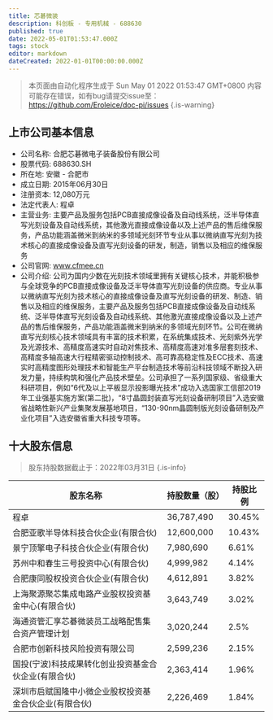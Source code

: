 ```yaml
---
title: 芯碁微装
description: 科创板 - 专用机械 - 688630
published: true
date: 2022-05-01T01:53:47.000Z
tags: stock
editor: markdown
dateCreated: 2022-01-01T00:00:00.000Z
---
```


> 本页面由自动化程序生成于 Sun May 01 2022 01:53:47 GMT+0800
> 内容可能存在错误，如有bug请提交issue至：https://github.com/Eroleice/doc-pi/issues
{.is-warning}

## 上市公司基本信息
- 公司名称: 合肥芯碁微电子装备股份有限公司
- 股票代码: 688630.SH
- 所在地: 安徽 - 合肥市
- 成立日期: 2015年06月30日
- 注册资本: 12,080万元
- 法定代表人: 程卓
- 主营业务: 主要产品及服务包括PCB直接成像设备及自动线系统，泛半导体直写光刻设备及自动线系统，其他激光直接成像设备以及上述产品的售后维保服务，产品功能涵盖微米到纳米的多领域光刻环节专业从事以微纳直写光刻为技术核心的直接成像设备及直写光刻设备的研发，制造，销售以及相应的维保服务
- 公司官网: www.cfmee.cn
- 公司介绍: 公司为国内少数在光刻技术领域里拥有关键核心技术，并能积极参与全球竞争的PCB直接成像设备及泛半导体直写光刻设备的供应商。专业从事以微纳直写光刻为技术核心的直接成像设备及直写光刻设备的研发、制造、销售以及相应的维保服务，主要产品及服务包括PCB直接成像设备及自动线系统、泛半导体直写光刻设备及自动线系统、其他激光直接成像设备以及上述产品的售后维保服务，产品功能涵盖微米到纳米的多领域光刻环节。公司在微纳直写光刻核心技术领域具有丰富的技术积累，在系统集成技术、光刻紫外光学及光源技术、高精度高速实时自动对焦技术、高精度高速对准多层套刻技术、高精度多轴高速大行程精密驱动控制技术、高可靠高稳定性及ECC技术、高速实时高精度图形处理技术和智能生产平台制造技术等前沿科技领域不断投入研发力量，持续构筑和强化产品技术壁垒。公司承担了一系列国家级、省级重大科研项目，例如“6代及以上平板显示投影曝光技术”成功入选国家工信部2019年工业强基实施方案(第二批)，“8寸晶圆封装直写光刻设备研制项目”入选安徽省战略性新兴产业集聚发展基地项目，“130-90nm晶圆制版光刻设备研制及产业化项目”入选安徽省重大科技专项等。


## 十大股东信息
> 股东持股数据截止于：2022年03月31日
{.is-info}

| 股东名称 | 持股数量（股） | 持股比例 |
| --- | --- | --- |
| 程卓 | 36,787,490 | 30.45% |
| 合肥亚歌半导体科技合伙企业(有限合伙) | 12,600,000 | 10.43% |
| 景宁顶擎电子科技合伙企业(有限合伙) | 7,980,690 | 6.61% |
| 苏州中和春生三号投资中心(有限合伙) | 4,999,982 | 4.14% |
| 合肥康同股权投资合伙企业(有限合伙) | 4,612,891 | 3.82% |
| 上海聚源聚芯集成电路产业股权投资基金中心(有限合伙) | 3,643,749 | 3.02% |
| 海通资管汇享芯碁微装员工战略配售集合资产管理计划 | 3,020,244 | 2.5% |
| 合肥市创新科技风险投资有限公司 | 2,599,236 | 2.15% |
| 国投(宁波)科技成果转化创业投资基金合伙企业(有限合伙) | 2,363,414 | 1.96% |
| 深圳市启赋国隆中小微企业股权投资基金合伙企业(有限合伙) | 2,226,469 | 1.84% |




